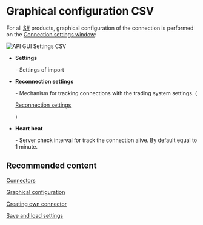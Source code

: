 # Graphical configuration CSV

For all [S\#](StockSharpAbout.md) products, graphical configuration of the connection is performed on the [Connection settings window](API_UI_ConnectorWindow.md):

![API GUI Settings CSV](~/images/API_GUI_Settings_CSV.png)

- **Settings**

   \- Settings of import
- **Reconnection settings**

   \- Mechanism for tracking connections with the trading system settings. (

  [Reconnection settings](Reconnect.md)

  )
- **Heart beat**

   \- Server check interval for track the connection alive. By default equal to 1 minute.

## Recommended content

[Connectors](API_Connectors.md)

[Graphical configuration](API_ConnectorsUIConfiguration.md)

[Creating own connector](ConnectorCreating.md)

[Save and load settings](API_Connectors_SaveConnectorSettings.md)
